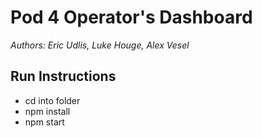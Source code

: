 # Pod 4 Operator's Dashboard
*Authors: Eric Udlis, Luke Houge, Alex Vesel*

## Run Instructions
- cd into folder
- npm install
- npm start